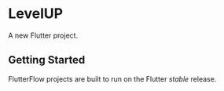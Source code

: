 # LevelUP

A new Flutter project.

## Getting Started

FlutterFlow projects are built to run on the Flutter _stable_ release.
